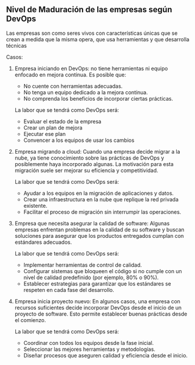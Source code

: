 <h2 align="left"> Nivel de Maduración de las empresas según DevOps </h2>

<p align="left"> Las empresas son como seres vivos con características únicas que se crean a medida que la misma opera, que usa herramientas y que desarrolla técnicas

Casos:

1. Empresa iniciando en DevOps: no tiene herramientas ni equipo enfocado en mejora continua. Es posible que:
    * No cuente con herramientas adecuadas.
    * No tenga un equipo dedicado a la mejora continua.
    * No comprenda los beneficios de incorporar ciertas prácticas.

    La labor que se tendrá como DevOps será:
    * Evaluar el estado de la empresa
    * Crear un plan de mejora
    * Ejecutar ese plan
    * Convencer a los equipos de usar los cambios

2. Empresa migrando a cloud: Cuando una empresa decide migrar a la nube, ya tiene conocimiento sobre las prácticas de DevOps y posiblemente haya incorporado algunas. La motivación para esta migración suele ser mejorar su eficiencia y competitividad.
    
    La labor que se tendrá como DevOps será:
    * Ayudar a los equipos en la migración de aplicaciones y datos.
    * Crear una infraestructura en la nube que replique la red privada existente.
    * Facilitar el proceso de migración sin interrumpir las operaciones.

3. Empresa que necesita asegurar la calidad de software: Algunas empresas enfrentan problemas en la calidad de su software y buscan soluciones para asegurar que los productos entregados cumplan con estándares adecuados.

    La labor que se tendrá como DevOps será:
    * Implementar herramientas de control de calidad.
    * Configurar sistemas que bloqueen el código si no cumple con un nivel de calidad predefinido (por ejemplo, 80% o 90%).
    * Establecer estrategias para garantizar que los estándares se respeten en cada fase del desarrollo.

4. Empresa inicia proyecto nuevo: En algunos casos, una empresa con recursos suficientes decide incorporar DevOps desde el inicio de un proyecto de software. Esto permite establecer buenas prácticas desde el comienzo.

    La labor que se tendrá como DevOps será:
    * Coordinar con todos los equipos desde la fase inicial.
    * Seleccionar las mejores herramientas y metodologías.
    * Diseñar procesos que aseguren calidad y eficiencia desde el inicio.</p>